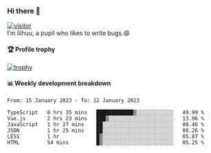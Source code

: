 ### Hi there 👋
[![visitor](https://visitor-badge.glitch.me/badge?page_id=liihuu&right_color=blue)](https://github.com/liihuu)<br>
I’m liihuu, a pupil who likes to write bugs.😄


#### 🏆 Profile trophy
[![trophy](https://github-profile-trophy.vercel.app?username=liihuu&margin-w=16&margin-h=16&rank=-C,-B)](https://github.com/liihuu)


#### 📊 Weekly development breakdown
<!--START_SECTION:waka-->

```text
From: 15 January 2023 - To: 22 January 2023

TypeScript   8 hrs 35 mins   ████████████▒░░░░░░░░░░░░   49.99 %
Vue.js       2 hrs 23 mins   ███▒░░░░░░░░░░░░░░░░░░░░░   13.96 %
JavaScript   1 hr 27 mins    ██░░░░░░░░░░░░░░░░░░░░░░░   08.46 %
JSON         1 hr 25 mins    ██░░░░░░░░░░░░░░░░░░░░░░░   08.26 %
LESS         1 hr            █▒░░░░░░░░░░░░░░░░░░░░░░░   05.87 %
HTML         54 mins         █▒░░░░░░░░░░░░░░░░░░░░░░░   05.25 %
```

<!--END_SECTION:waka-->

<!--
**liihuu/liihuu** is a ✨ _special_ ✨ repository because its `README.md` (this file) appears on your GitHub profile.

Here are some ideas to get you started:

- 🔭 I’m currently working on ...
- 🌱 I’m currently learning ...
- 👯 I’m looking to collaborate on ...
- 🤔 I’m looking for help with ...
- 💬 Ask me about ...
- 📫 How to reach me: ...
- 😄 Pronouns: ...
- ⚡ Fun fact: ...
-->
